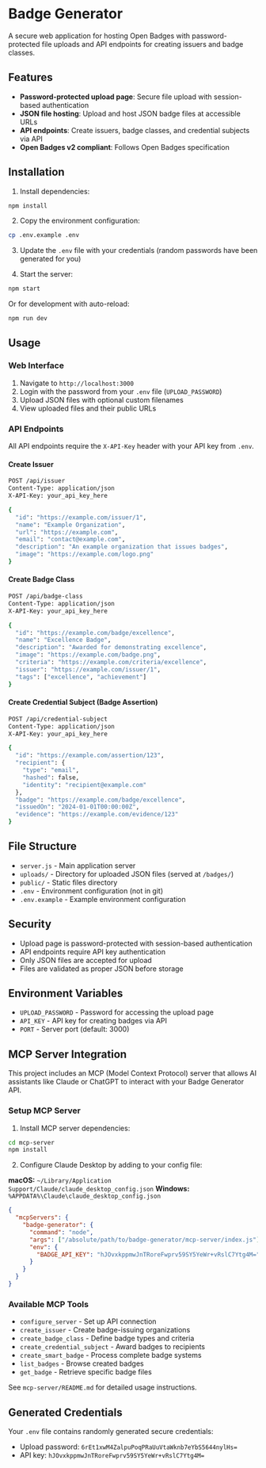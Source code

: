 # Badge Generator

A secure web application for hosting Open Badges with password-protected file uploads and API endpoints for creating issuers and badge classes.

## Features

- **Password-protected upload page**: Secure file upload with session-based authentication
- **JSON file hosting**: Upload and host JSON badge files at accessible URLs
- **API endpoints**: Create issuers, badge classes, and credential subjects via API
- **Open Badges v2 compliant**: Follows Open Badges specification

## Installation

1. Install dependencies:
```bash
npm install
```

2. Copy the environment configuration:
```bash
cp .env.example .env
```

3. Update the `.env` file with your credentials (random passwords have been generated for you)

4. Start the server:
```bash
npm start
```

Or for development with auto-reload:
```bash
npm run dev
```

## Usage

### Web Interface

1. Navigate to `http://localhost:3000`
2. Login with the password from your `.env` file (`UPLOAD_PASSWORD`)
3. Upload JSON files with optional custom filenames
4. View uploaded files and their public URLs

### API Endpoints

All API endpoints require the `X-API-Key` header with your API key from `.env`.

#### Create Issuer
```bash
POST /api/issuer
Content-Type: application/json
X-API-Key: your_api_key_here

{
  "id": "https://example.com/issuer/1",
  "name": "Example Organization",
  "url": "https://example.com",
  "email": "contact@example.com",
  "description": "An example organization that issues badges",
  "image": "https://example.com/logo.png"
}
```

#### Create Badge Class
```bash
POST /api/badge-class
Content-Type: application/json
X-API-Key: your_api_key_here

{
  "id": "https://example.com/badge/excellence",
  "name": "Excellence Badge",
  "description": "Awarded for demonstrating excellence",
  "image": "https://example.com/badge.png",
  "criteria": "https://example.com/criteria/excellence",
  "issuer": "https://example.com/issuer/1",
  "tags": ["excellence", "achievement"]
}
```

#### Create Credential Subject (Badge Assertion)
```bash
POST /api/credential-subject
Content-Type: application/json
X-API-Key: your_api_key_here

{
  "id": "https://example.com/assertion/123",
  "recipient": {
    "type": "email",
    "hashed": false,
    "identity": "recipient@example.com"
  },
  "badge": "https://example.com/badge/excellence",
  "issuedOn": "2024-01-01T00:00:00Z",
  "evidence": "https://example.com/evidence/123"
}
```

## File Structure

- `server.js` - Main application server
- `uploads/` - Directory for uploaded JSON files (served at `/badges/`)
- `public/` - Static files directory
- `.env` - Environment configuration (not in git)
- `.env.example` - Example environment configuration

## Security

- Upload page is password-protected with session-based authentication
- API endpoints require API key authentication
- Only JSON files are accepted for upload
- Files are validated as proper JSON before storage

## Environment Variables

- `UPLOAD_PASSWORD` - Password for accessing the upload page
- `API_KEY` - API key for creating badges via API
- `PORT` - Server port (default: 3000)

## MCP Server Integration

This project includes an MCP (Model Context Protocol) server that allows AI assistants like Claude or ChatGPT to interact with your Badge Generator API.

### Setup MCP Server

1. Install MCP server dependencies:
```bash
cd mcp-server
npm install
```

2. Configure Claude Desktop by adding to your config file:

**macOS:** `~/Library/Application Support/Claude/claude_desktop_config.json`
**Windows:** `%APPDATA%\Claude\claude_desktop_config.json`

```json
{
  "mcpServers": {
    "badge-generator": {
      "command": "node",
      "args": ["/absolute/path/to/badge-generator/mcp-server/index.js"],
      "env": {
        "BADGE_API_KEY": "hJOvxkppmwJnTRoreFwprv59SY5YeWr+vRslC7Ytg4M="
      }
    }
  }
}
```

### Available MCP Tools

- `configure_server` - Set up API connection
- `create_issuer` - Create badge-issuing organizations
- `create_badge_class` - Define badge types and criteria
- `create_credential_subject` - Award badges to recipients
- `create_smart_badge` - Process complete badge systems
- `list_badges` - Browse created badges
- `get_badge` - Retrieve specific badge files

See `mcp-server/README.md` for detailed usage instructions.

## Generated Credentials

Your `.env` file contains randomly generated secure credentials:
- Upload password: `6rEt1xwM4ZalpuPoqPRaUuVtaWknb7eYbS5644nylHs=`
- API key: `hJOvxkppmwJnTRoreFwprv59SY5YeWr+vRslC7Ytg4M=`